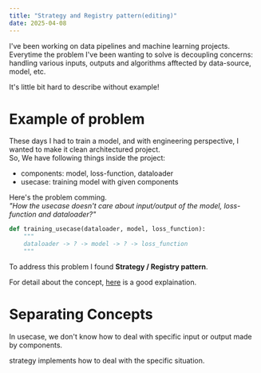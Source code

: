 ```yaml
---
title: "Strategy and Registry pattern(editing)"
date: 2025-04-08
---
```

I've been working on data pipelines and machine learning projects. 
Everytime the problem I've been wanting to solve is decoupling concerns: handling various inputs, outputs and algorithms afftected by data-source, model, etc.
  
It's little bit hard to describe without example!  
  
# Example of problem
These days I had to train a model, and with engineering perspective, I wanted to make it clean architectured project.  
So, We have following things inside the project:  
- components: model, loss-function, dataloader
- usecase: training model with given components
  
Here's the problem comming.  
*"How the usecase doesn't care about input/output of the model, loss-function and dataloader?"*  
  
```python
def training_usecase(dataloader, model, loss_function):
    """
    dataloader -> ? -> model -> ? -> loss_function
    """
```
  

To address this problem I found __Strategy / Registry pattern__.  
  
For detail about the concept, [here](https://refactoring.guru/design-patterns/strategy) is a good explaination.  
  
# Separating Concepts
In usecase, we don't know how to deal with specific input or output made by components.  

strategy implements how to deal with the specific situation.  


